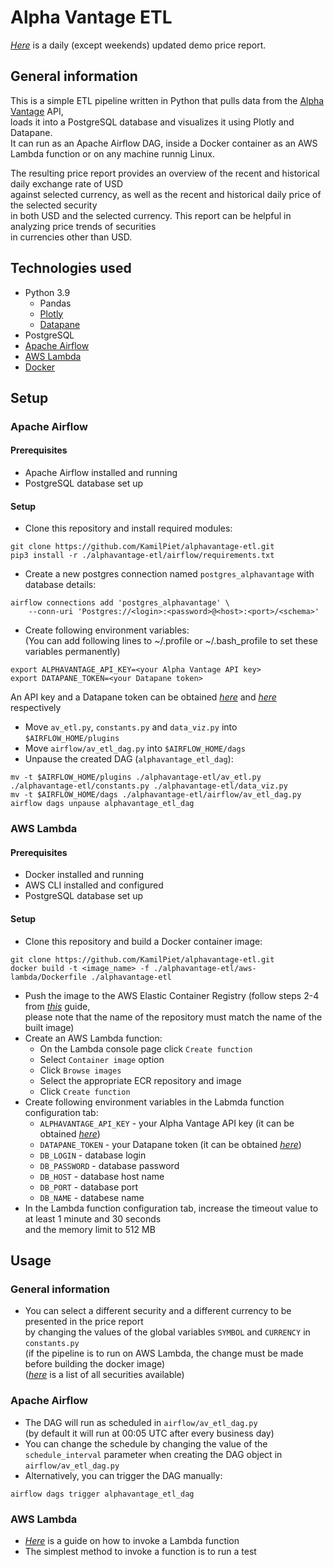 # Alpha Vantage ETL

[_Here_](https://cloud.datapane.com/apps/63OWlP3/alphavantage-etl/)
is a daily (except weekends) updated demo price report.

## General information

This is a simple ETL pipeline written in Python that pulls data from the [Alpha Vantage](https://www.alphavantage.co/) API,  
loads it into a PostgreSQL database and visualizes it using Plotly and Datapane.  
It can run as an Apache Airflow DAG, inside a Docker container as an AWS Lambda function or on any machine runnig Linux.

The resulting price report provides an overview of the recent and historical daily exchange rate of USD  
against selected currency, as well as the recent and historical daily price of the selected security  
in both USD and the selected currency. This report can be helpful in analyzing price trends of securities  
in currencies other than USD.

## Technologies used

- Python 3.9
  - Pandas
  - [Plotly](https://plotly.com/graphing-libraries/)
  - [Datapane](https://datapane.com/)
- PostgreSQL
- [Apache Airflow](https://airflow.apache.org/)
- [AWS Lambda](https://aws.amazon.com/lambda/)
- [Docker](https://www.docker.com/)


## Setup

### Apache Airflow

#### Prerequisites

- Apache Airflow installed and running
- PostgreSQL database set up

#### Setup

- Clone this repository and install required modules:  
```
git clone https://github.com/KamilPiet/alphavantage-etl.git
pip3 install -r ./alphavantage-etl/airflow/requirements.txt
```

- Create a new postgres connection named `postgres_alphavantage` with database details:
```
airflow connections add 'postgres_alphavantage' \
    --conn-uri 'Postgres://<login>:<password>@<host>:<port>/<schema>'
```

- Create following environment variables:  
(You can add following lines to ~/.profile or ~/.bash_profile to set these variables permanently)
```
export ALPHAVANTAGE_API_KEY=<your Alpha Vantage API key>
export DATAPANE_TOKEN=<your Datapane token>
 ```
An API key and a Datapane token can be obtained [_here_](https://www.alphavantage.co/support/#api-key) 
and  [_here_](https://cloud.datapane.com/accounts/signup/#starter) respectively

- Move `av_etl.py`, `constants.py` and `data_viz.py` into `$AIRFLOW_HOME/plugins`
- Move `airflow/av_etl_dag.py` into `$AIRFLOW_HOME/dags`
- Unpause the created DAG (`alphavantage_etl_dag`):
```
mv -t $AIRFLOW_HOME/plugins ./alphavantage-etl/av_etl.py ./alphavantage-etl/constants.py ./alphavantage-etl/data_viz.py 
mv -t $AIRFLOW_HOME/dags ./alphavantage-etl/airflow/av_etl_dag.py
airflow dags unpause alphavantage_etl_dag
```

### AWS Lambda

#### Prerequisites

- Docker installed and running 
- AWS CLI installed and configured 
- PostgreSQL database set up 

#### Setup
- Clone this repository and build a Docker container image:  
```
git clone https://github.com/KamilPiet/alphavantage-etl.git
docker build -t <image_name> -f ./alphavantage-etl/aws-lambda/Dockerfile ./alphavantage-etl
```
- Push the image to the AWS Elastic Container Registry (follow steps 2-4 from
[_this_](https://docs.aws.amazon.com/AmazonECR/latest/userguide/getting-started-cli.html#cli-authenticate-registry)
guide,  
please note that the name of the repository must match the name of the built image)
- Create an AWS Lambda function:
  - On the Lambda console page click `Create function`
  - Select `Container image` option
  - Click `Browse images`
  - Select the appropriate ECR repository and image
  - Click `Create function`
- Create following environment variables in the Labmda function configuration tab:  
  - `ALPHAVANTAGE_API_KEY` - your Alpha Vantage API key (it can be obtained 
[_here_](https://www.alphavantage.co/support/#api-key))
  - `DATAPANE_TOKEN` - your Datapane token (it can be obtained 
[_here_](https://cloud.datapane.com/accounts/signup/#starter))
  - `DB_LOGIN` - database login
  - `DB_PASSWORD` - database password
  - `DB_HOST` - database host name
  - `DB_PORT` - database port
  - `DB_NAME` - databese name
- In the Lambda function configuration tab, increase the timeout value to at least 1 minute and 30 seconds  
and the memory limit to 512 MB

## Usage

### General information

- You can select a different security and a different currency to be presented in the price report  
by changing the values of the global variables `SYMBOL` and `CURRENCY` in `constants.py`  
(if the pipeline is to run on AWS Lambda, the change must be made before building the docker image)  
([_here_](https://www.alphavantage.co/query?function=LISTING_STATUS&apikey=demo)
is a list of all securities available)


### Apache Airflow

- The DAG will run as scheduled in `airflow/av_etl_dag.py`  
(by default it will run at 00:05 UTC after every business day)
- You can change the schedule by changing the value of the `schedule_interval` parameter when creating the DAG object in
`airflow/av_etl_dag.py`
- Alternatively, you can trigger the DAG manually:
```
airflow dags trigger alphavantage_etl_dag
```

### AWS Lambda

- [_Here_](https://docs.aws.amazon.com/lambda/latest/dg/lambda-invocation.html)
is a guide on how to invoke a Lambda function
- The simplest method to invoke a function is to run a test

